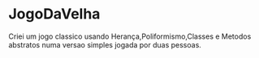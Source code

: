 # JogoDaVelha
Criei um jogo classico  usando Herança,Poliformismo,Classes e Metodos abstratos numa versao simples jogada por duas pessoas.
